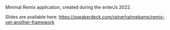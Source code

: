 Minimal Remix application, created during the enterJs 2022.

Slides are available here: https://speakerdeck.com/rainerhahnekamp/remix-yet-another-framework
